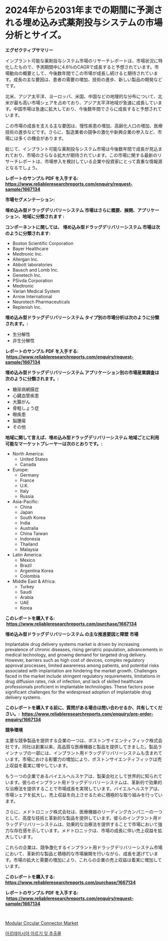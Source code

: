 <p><h1>2024年から2031年までの期間に予測される埋め込み式薬剤投与システムの市場分析とサイズ。</h1></p><p><strong>エグゼクティブサマリー</strong></p>
<p><p>インプラント可能な薬剤投与システム市場のリサーチレポートは、市場状況に特化したもので、予測期間中に4.6％のCAGRで成長すると予想されています。市場動向の概要として、今後数年間でこの市場が成長し続けると期待されています。成長の主な要因は、患者の需要の増加、技術の進歩、新しい製品の開発などです。</p><p>北米、アジア太平洋、ヨーロッパ、米国、中国などの地理的な分布について、北米が最も高い市場シェアを占めており、アジア太平洋地域が急速に成長しています。中国市場は急速に拡大しており、今後数年間でさらに成長すると予想されています。</p><p>この市場の成長を支える主な要因は、慢性疾患の増加、高齢化人口の増加、医療技術の進歩などです。さらに、製造業者の競争の激化や新興企業の参入など、市場には多くの機会があります。</p><p>総じて、インプラント可能な薬剤投与システム市場は今後数年間で成長が見込まれており、市場のさらなる拡大が期待されています。この市場に関する最新のリサーチレポートは、市場参入を検討している企業や投資家にとって貴重な情報源となるでしょう。</p></p>
<p><strong>レポートのサンプル PDF を入手する: <a href="https://www.reliableresearchreports.com/enquiry/request-sample/1667134">https://www.reliableresearchreports.com/enquiry/request-sample/1667134</a></strong></p>
<p><strong>市場セグメンテーション:</strong></p>
<p><strong> 埋め込み型ドラッグデリバリーシステム 市場はさらに概要、展開、アプリケーション、地域に分類されます :</strong></p>
<p><strong>コンポーネントに関しては、 埋め込み型ドラッグデリバリーシステム 市場は次のように分類されます: &nbsp;</strong></p>
<p><ul><li>Boston Scientific Corporation</li><li>Bayer Healthcare</li><li>Medtronic Inc.</li><li>Allergan Inc.</li><li>Abbott laboratories</li><li>Bausch and Lomb Inc.</li><li>Genetech Inc.</li><li>PSivda Corporation</li><li>Medtronic</li><li>Varian Medical System</li><li>Arrow International</li><li>Neurotech Pharmaceuticals</li><li>Replenish Inc.</li></ul></p>
<p><strong> 埋め込み型ドラッグデリバリーシステム タイプ別の市場分析は次のように分類されます。:</strong></p>
<p><ul><li>生分解性</li><li>非生分解性</li></ul></p>
<p><strong>レポートのサンプル PDF を入手する: &nbsp;<a href="https://www.reliableresearchreports.com/enquiry/request-sample/1667134">https://www.reliableresearchreports.com/enquiry/request-sample/1667134</a></strong></p>
<p><strong> 埋め込み型ドラッグデリバリーシステム アプリケーション別の市場産業調査は次のように分類されます。:</strong></p>
<p><ul><li>糖尿病網膜症</li><li>心臓血管疾患</li><li>大腸がん</li><li>骨粗しょう症</li><li>眼疾患</li><li>脳腫瘍</li><li>その他</li></ul></p>
<p><strong>地域に関して言えば、埋め込み型ドラッグデリバリーシステム 地域ごとに利用可能なマーケットプレーヤーは次のとおりです。:</strong></p>
<p><ul>
    <li>
        North America:
        <ul>
            <li>United States</li>
            <li>Canada</li>
        </ul>
    </li>
    <li>
        Europe:
        <ul>
            <li>Germany</li>
            <li>France</li>
            <li>U.K.</li>
            <li>Italy</li>
            <li>Russia</li>
        </ul>
    </li>
    <li>
        Asia-Pacific:
        <ul>
            <li>China</li>
            <li>Japan</li>
            <li>South Korea</li>
            <li>India</li>
            <li>Australia</li>
            <li>China Taiwan</li>
            <li>Indonesia</li>
            <li>Thailand</li>
            <li>Malaysia</li>
        </ul>
    </li>
    <li>
        Latin America:
        <ul>
            <li>Mexico</li>
            <li>Brazil</li>
            <li>Argentina Korea</li>
            <li>Colombia</li>
        </ul>
    </li>
    <li>
        Middle East & Africa:
        <ul>
            <li>Turkey</li>
            <li>Saudi</li>
            <li>Arabia</li>
            <li>UAE</li>
            <li>Korea</li>
        </ul>
    </li>
    </ul></p>
<p><strong>このレポートを購入する: &nbsp;<a href="https://www.reliableresearchreports.com/purchase/1667134">https://www.reliableresearchreports.com/purchase/1667134</a></strong></p>
<p><strong>埋め込み型ドラッグデリバリーシステム の主な推進要因と障壁 市場</strong></p>
<p><p>Implantable drug delivery systems market is driven by increasing prevalence of chronic diseases, rising geriatric population, advancements in medical technology, and growing demand for targeted drug delivery. However, barriers such as high cost of devices, complex regulatory approval processes, limited awareness among patients, and potential risks associated with implantation are hindering the market growth. Challenges faced in the market include stringent regulatory requirements, limitations in drug diffusion rates, risk of infection, and lack of skilled healthcare professionals proficient in implantable technologies. These factors pose significant challenges for the widespread adoption of implantable drug delivery systems.</p></p>
<p><strong>このレポートを購入する前に、質問がある場合は問い合わせるか、共有してください。:&nbsp; <a href="https://www.reliableresearchreports.com/enquiry/pre-order-enquiry/1667134">https://www.reliableresearchreports.com/enquiry/pre-order-enquiry/1667134</a></strong></p>
<p><strong>競争環境</strong></p>
<p><p>主要な競争製品を提供する企業の一つは、ボストンサイエンティフィック株式会社です。同社は創業以来、高品質な医療機器と製品を提供してきました。製品ラインナップの一部には、インプラント用ドラッグデリバリーシステムも含まれています。市場における影響力の増加により、ボストンサイエンティフィックは売上収益を着実に増やしています。</p><p>もう一つの企業であるバイエルヘルスケアは、製薬会社として世界的に知られています。彼らのインプラント用ドラッグデリバリーシステムは、革新的で効果的な治療法を提供することで市場成長を実現しています。バイエルヘルスケアは、市場シェアを拡大し、売上収益を向上させるために積極的な取り組みを行っています。</p><p>さらに、メドトロニック株式会社は、医療機器のリーディングカンパニーの一つとして、高度な技術と革新的な製品を提供しています。彼らのインプラント用ドラッグデリバリーシステムは、効果的な治療法を提供することで市場において強力な存在感を示しています。メドトロニックは、市場の成長に伴い売上収益を拡大しています。</p><p>これらの企業は、競争激化するインプラント用ドラッグデリバリーシステム市場において、革新的な製品と積極的な市場展開を行いながら、成長を遂げています。市場の拡大と需要の増加により、これらの企業の売上収益は着実に増加しています。</p></p>
<p><strong>このレポートを購入する: &nbsp; <a href="https://www.reliableresearchreports.com/purchase/1667134">https://www.reliableresearchreports.com/purchase/1667134</a></strong></p>
<p><strong>レポートのサンプル PDF を入手する: &nbsp;<a href="https://www.reliableresearchreports.com/enquiry/request-sample/1667134">https://www.reliableresearchreports.com/enquiry/request-sample/1667134</a></strong><strong></strong></p>
<p>&nbsp;</p>
<p><p><a href="https://github.com/Airanohannonzb68e5pb53oc1/Market-Research-Report-List-1/blob/main/modular-circular-connector-market.md">Modular Circular Connector Market</a></p><p><a href="https://github.com/JeromeRtyau89966/Market-Research-Report-List-1/blob/main/638382913606.md">아르테미시아 아르기 잎 추출물</a></p></p>